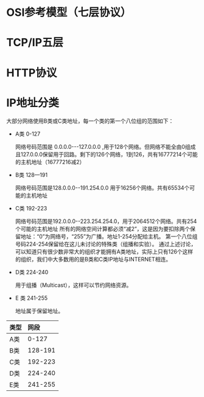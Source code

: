 # OSI参考模型（七层协议）

# TCP/IP五层

# HTTP协议

# IP地址分类

  大部分网络使用B类或C类地址，每一个类的第一个八位组的范围如下：
  
  * A类 0-127 
  
    网络号码范围是 0.0.0.0---127.0.0.0 ,用于128个网络。但网络不能全由0组成且127.0.0.0保留用于回路。剩下的126个网络，1到126，共有16777214个可能的主机地址（16777216减2）
  
  * B类 128—191
  
    网络号码范围是128.0.0.0--191.254.0.0 用于16256个网络。共有65534个可能的主机地址

  * C类 192-223
  
    网络号码范围是192.0.0.0--223.254.254.0，用于2064512个网络。共有254个可能的主机地址
    所有的网络空间计算都必须“减2”，这是因为要扣除两个保留地址：“0”为网络号，“255”为广播。地址1-254分配给主机。
    第一个八位组号码224-254保留给在这儿未讨论的特殊类（组播和实验）。
    通过上述讨论，可以知道只有很少数非常大的组织才能拥有A类地址，实际上只有126个这样的组织，我们中大多数用的是B类和C类IP地址与INTERNET相连。
  
  * D类 224-240
  
    用于组播（Multicast），这样可以节约网络资源。
  
  * E 类 241-255
    
    地址属于保留地址。

|类型|网段|
|:--|:--|
|A类|0-127|
|B类|128-191|
|C类|192-223|
|D类|224-240|
|E类|241-255|
